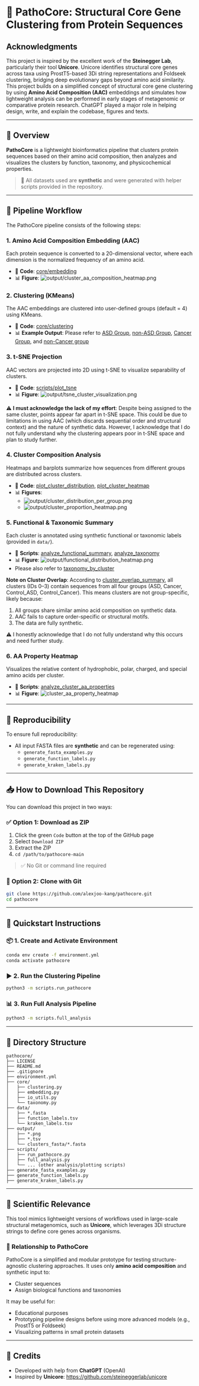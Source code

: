 # 🧬 PathoCore: Structural Core Gene Clustering from Protein Sequences

##  Acknowledgments
This project is inspired by the excellent work of the **Steinegger Lab**, particularly their tool **Unicore**.
Unicore identifies structural core genes across taxa using ProstT5-based 3Di string representations and Foldseek clustering,
bridging deep evolutionary gaps beyond amino acid similarity. This project builds on a simplified concept of structural
core gene clustering by using **Amino Acid Composition (AAC)** embeddings and simulates how lightweight analysis can be performed
in early stages of metagenomic or comparative protein research. ChatGPT played a major role in helping design, write, and explain the codebase, figures and texts.

---

## 📘 Overview
**PathoCore** is a lightweight bioinformatics pipeline that clusters protein sequences based on their amino acid composition,
then analyzes and visualizes the clusters by function, taxonomy, and physicochemical properties.

> 🔬 All datasets used are **synthetic** and were generated with helper scripts provided in the repository.

---

## 🧪 Pipeline Workflow
The PathoCore pipeline consists of the following steps:

### 1. **Amino Acid Composition Embedding (AAC)**
Each protein sequence is converted to a 20-dimensional vector, where each dimension is the normalized frequency of an amino acid.

- 📁 **Code**: [core/embedding](core/embedding.py)
- 📊 **Figure**: ![output/cluster_aa_composition_heatmap.png](output/cluster_aa_composition_heatmap.png)


### 2. **Clustering (KMeans)**
The AAC embeddings are clustered into user-defined groups (default = 4) using KMeans.

- 📁 **Code**: [core/clustering](core/clustering.py)
- 📊 **Example Output**: Please refer to [ASD Group](output/results_ASD_group.tsv), [non-ASD Group](output/results_Control_ASD.tsv), [Cancer Group](output/results_Cancer_group.tsv), and [non-Cancer group](output/results_Control_Cancer.tsv)

### 3. **t-SNE Projection**
AAC vectors are projected into 2D using t-SNE to visualize separability of clusters.

- 📁 **Code**: [scripts/plot_tsne](scripts/plot_tsne.py)
- 📊 **Figure**: ![output/tsne_cluster_visualization.png](output/tsne_cluster_visualization.png)

⚠️ **I must acknowledge the lack of my effort**: Despite being assigned to the same cluster, points appear far apart in t-SNE space. This could be due to limitations in using AAC (which discards sequential order and structural context) and the nature of synthetic data. However, I acknowledge that I do not fully understand why the clustering appears poor in t-SNE space and plan to study further.

### 4. **Cluster Composition Analysis**
Heatmaps and barplots summarize how sequences from different groups are distributed across clusters.

- 📁 **Code**: [plot_cluster_distribution](scripts/plot_cluster_distribution.py), [plot_cluster_heatmap](scripts/plot_cluster_heatmap.py)
- 📊 **Figures**:
  - ![output/cluster_distribution_per_group.png](output/cluster_distribution_per_group.png)
  - ![output/cluster_proportion_heatmap.png](output/cluster_proportion_heatmap.png)

### 5. **Functional & Taxonomic Summary**
Each cluster is annotated using synthetic functional or taxonomic labels (provided in `data/`).

- 📁 **Scripts**: [analyze_functional_summary](scripts/analyze_functional_summary.py), [analyze_taxonomy](scripts/analyze_taxonomy.py)
- 📊 **Figure**: ![output/functional_distribution_heatmap.png](output/functional_distribution_heatmap.png)
- Please also refer to [taxonomy_by_cluster](taxonomy_by_cluster.tsv)

**Note on Cluster Overlap**: According to [cluster_overlap_summary](output/cluster_overlap_summary.tsv), all clusters (IDs 0–3) contain sequences from all four groups (ASD, Cancer, Control_ASD, Control_Cancer). This means clusters are not group-specific, likely because:

1. All groups share similar amino acid composition on synthetic data.
2. AAC fails to capture order-specific or structural motifs.
3. The data are fully synthetic.

⚠️ I honestly acknowledge that I do not fully understand why this occurs and need further study. 

### 6. **AA Property Heatmap**
Visualizes the relative content of hydrophobic, polar, charged, and special amino acids per cluster.

- 📁 **Scripts**: [analyze_cluster_aa_properties](scripts/analyze_cluster_aa_properties.py)
- 📊 **Figure**: ![cluster_aa_property_heatmap](output/cluster_aa_property_heatmap.png)

---

## 🔁 Reproducibility
To ensure full reproducibility:

- All input FASTA files are **synthetic** and can be regenerated using:
  - `generate_fasta_examples.py`
  - `generate_function_labels.py`
  - `generate_kraken_labels.py`


---

## 📥 How to Download This Repository
You can download this project in two ways:

### ✅ Option 1: Download as ZIP
1. Click the green `Code` button at the top of the GitHub page
2. Select `Download ZIP`
3. Extract the ZIP
4. `cd /path/to/pathocore-main`

> ✅ No Git or command line required

### 🧪 Option 2: Clone with Git
```bash
git clone https://github.com/alexjoo-kang/pathocore.git
cd pathocore
```
---

## 🚀 Quickstart Instructions

### 📦 1. Create and Activate Environment
```bash
conda env create -f environment.yml
conda activate pathocore
```

### ▶️ 2. Run the Clustering Pipeline
```bash
python3 -m scripts.run_pathocore
```

### 📊 3. Run Full Analysis Pipeline
```bash
python3 -m scripts.full_analysis
```

---

## 📂 Directory Structure
```
pathocore/
├── LICENSE
├── README.md
├── .gitignore
├── environment.yml
├── core/
│   ├── clustering.py
│   ├── embedding.py
│   ├── io_utils.py
│   └── taxonomy.py
├── data/
│   ├── *.fasta
│   ├── function_labels.tsv
│   └── kraken_labels.tsv
├── output/
│   ├── *.png
│   ├── *.tsv
│   └── clusters_fasta/*.fasta
├── scripts/
│   ├── run_pathocore.py
│   ├── full_analysis.py
│   └── ... (other analysis/plotting scripts)
├── generate_fasta_examples.py
├── generate_function_labels.py
├── generate_kraken_labels.py
```
---

## 🧠 Scientific Relevance
This tool mimics lightweight versions of workflows used in large-scale structural metagenomics, such as **Unicore**, which leverages 3Di structure strings to define core genes across organisms.

### 🔄 Relationship to PathoCore
PathoCore is a simplified and modular prototype for testing structure-agnostic clustering approaches. It uses only **amino acid composition** and synthetic input to:
- Cluster sequences
- Assign biological functions and taxonomies

It may be useful for:
- Educational purposes
- Prototyping pipeline designs before using more advanced models (e.g., ProstT5 or Foldseek)
- Visualizing patterns in small protein datasets

---

## 🤝 Credits
- Developed with help from **ChatGPT** (OpenAI)
- Inspired by **Unicore**: https://github.com/steineggerlab/unicore

